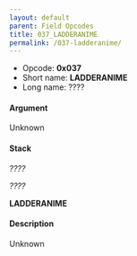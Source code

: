 ```yaml
---
layout: default
parent: Field Opcodes
title: 037_LADDERANIME
permalink: /037-ladderanime/
---
```


-   Opcode: **0x037**
-   Short name: **LADDERANIME**
-   Long name: ????

#### Argument

Unknown

#### Stack

  
*????*

*????*

**LADDERANIME**

#### Description

Unknown
